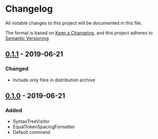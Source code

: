 # Changelog
All notable changes to this project will be documented in this file.

The format is based on [Keep a Changelog](https://keepachangelog.com/en/1.0.0/),
and this project adheres to [Semantic Versioning](https://semver.org/spec/v2.0.0.html).

## [0.1.1] - 2019-06-21
### Changed
- Include only files in distribution archive

## [0.1.0] - 2019-06-21
### Added
- SyntaxTreeVisitor
- EqualTokenSpacingFormatter
- Default command

[0.1.1]: https://github.com/sweeterswift/Sweeter/compare/0.1.0...0.1.1
[0.1.0]: https://github.com/sweeterswift/Sweeter/releases/tag/0.1.0
